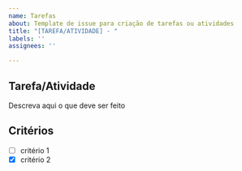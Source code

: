```yaml
---
name: Tarefas
about: Template de issue para criação de tarefas ou atividades
title: "[TAREFA/ATIVIDADE] - "
labels: ''
assignees: ''

---
```


## Tarefa/Atividade
Descreva aqui o que deve ser feito

## Critérios 
- [ ] critério 1
- [X] critério 2

